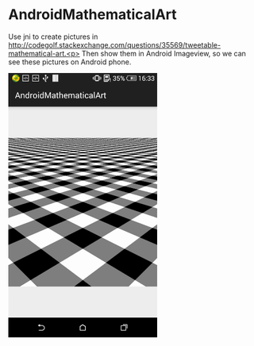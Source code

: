 # AndroidMathematicalArt
Use jni to create pictures in http://codegolf.stackexchange.com/questions/35569/tweetable-mathematical-art.<p> 
Then show them in Android Imageview, so we can see these pictures on Android phone.


<img src='https://github.com/Chaoba/AndroidMathematicalArt/blob/master/20150709164131.png' width="300px"/>  
